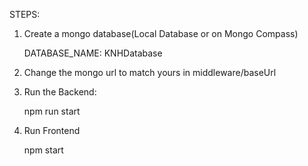 STEPS:

1. Create a mongo database(Local Database or on Mongo Compass)

    DATABASE_NAME: KNHDatabase

2. Change the mongo url to match yours in middleware/baseUrl

3. Run the Backend:

    npm run start

4. Run Frontend
 
    npm start


